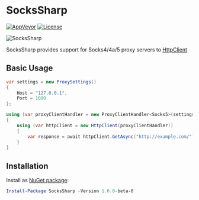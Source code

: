 # SocksSharp

[![AppVeyor](https://img.shields.io/appveyor/ci/gruntjs/grunt/master.svg?style=flat-square)](https://ci.appveyor.com/project/extremecodetv/sockssharp/)
[![License](https://img.shields.io/badge/license-MIT-blue.svg?style=flat-square)](https://raw.githubusercontent.com/extremecodetv/SocksSharp/master/LICENSE)

![SocksSharp](http://i.imgur.com/hh1aZVU.png)


SocksSharp provides support for Socks4/4a/5 proxy servers to [HttpClient](https://msdn.microsoft.com/en-us/library/system.net.http.httpclient(v=vs.118).aspx)

## Basic Usage
```C#
var settings = new ProxySettings()
{
	Host = "127.0.0.1",
	Port = 1080
};

using (var proxyClientHandler = new ProxyClientHandler<Socks5>(settings))
{
	using (var httpClient = new HttpClient(proxyClientHandler))
	{
		var response = await httpClient.GetAsync("http://example.com/");
	}
}
```

## Installation

Install as [NuGet package](https://www.nuget.org/packages/SocksSharp/):

```powershell
Install-Package SocksSharp -Version 1.0.0-beta-0
```
